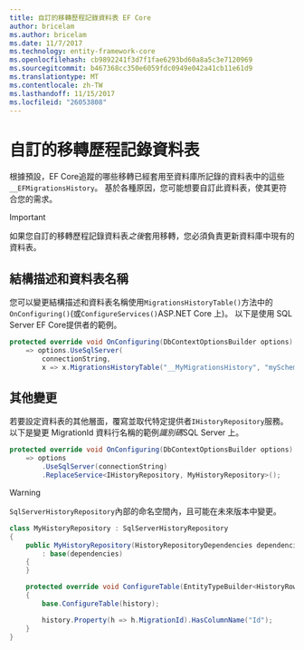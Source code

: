 ```yaml
---
title: 自訂的移轉歷程記錄資料表 EF Core
author: bricelam
ms.author: bricelam
ms.date: 11/7/2017
ms.technology: entity-framework-core
ms.openlocfilehash: cb9892241f3d7f1fae6293bd60a8a5c3e7120969
ms.sourcegitcommit: b467368cc350e6059fdc0949e042a41cb11e61d9
ms.translationtype: MT
ms.contentlocale: zh-TW
ms.lasthandoff: 11/15/2017
ms.locfileid: "26053808"
---
```

<a name="custom-migrations-history-table"></a>自訂的移轉歷程記錄資料表
===============================
根據預設，EF Core追蹤的哪些移轉已經套用至資料庫所記錄的資料表中的這些`__EFMigrationsHistory`。 基於各種原因，您可能想要自訂此資料表，使其更符合您的需求。

> [!IMPORTANT]
> 如果您自訂的移轉歷程記錄資料表*之後*套用移轉，您必須負責更新資料庫中現有的資料表。

<a name="schema-and-table-name"></a>結構描述和資料表名稱
----------------------
您可以變更結構描述和資料表名稱使用`MigrationsHistoryTable()`方法中的`OnConfiguring()`(或`ConfigureServices()`ASP.NET Core 上)。 以下是使用 SQL Server EF Core提供者的範例。

``` csharp
protected override void OnConfiguring(DbContextOptionsBuilder options)
    => options.UseSqlServer(
        connectionString,
        x => x.MigrationsHistoryTable("__MyMigrationsHistory", "mySchema"));
```

<a name="other-changes"></a>其他變更
-------------
若要設定資料表的其他層面，覆寫並取代特定提供者`IHistoryRepository`服務。 以下是變更 MigrationId 資料行名稱的範例*識別碼*SQL Server 上。

``` csharp
protected override void OnConfiguring(DbContextOptionsBuilder options)
    => options
        .UseSqlServer(connectionString)
        .ReplaceService<IHistoryRepository, MyHistoryRepository>();
```

> [!WARNING]
> `SqlServerHistoryRepository`內部的命名空間內，且可能在未來版本中變更。

``` csharp
class MyHistoryRepository : SqlServerHistoryRepository
{
    public MyHistoryRepository(HistoryRepositoryDependencies dependencies)
        : base(dependencies)
    {
    }

    protected override void ConfigureTable(EntityTypeBuilder<HistoryRow> history)
    {
        base.ConfigureTable(history);

        history.Property(h => h.MigrationId).HasColumnName("Id");
    }
}
```
